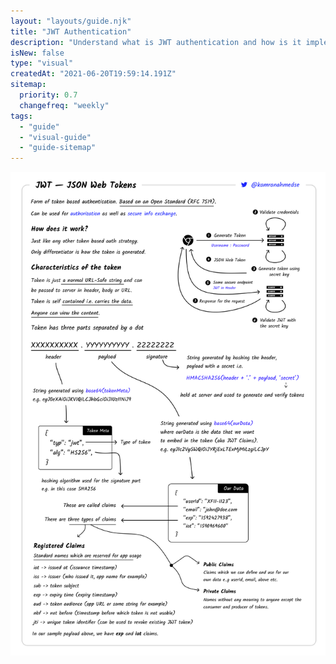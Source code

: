 ```yaml
---
layout: "layouts/guide.njk"
title: "JWT Authentication"
description: "Understand what is JWT authentication and how is it implemented"
isNew: false
type: "visual"
createdAt: "2021-06-20T19:59:14.191Z"
sitemap:
  priority: 0.7
  changefreq: "weekly"
tags:
  - "guide"
  - "visual-guide"
  - "guide-sitemap"
---
```


[![](/assets/guides/jwt-authentication.png)](/assets/guides/jwt-authentication.png)

